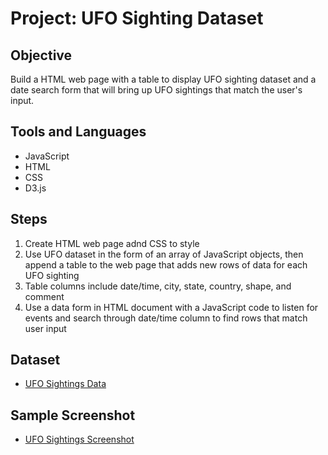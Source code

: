 # Project: UFO Sighting Dataset

## Objective
Build a HTML web page with a table to display UFO sighting dataset and a date search form that will bring up UFO sightings that match the user's input.

## Tools and Languages
* JavaScript
* HTML
* CSS
* D3.js

## Steps
1. Create HTML web page adnd CSS to style 
2. Use UFO dataset in the form of an array of JavaScript objects, then append a table to the web page that adds new rows of data for each UFO sighting
3. Table columns include date/time, city, state, country, shape, and comment
4. Use a data form in HTML document with a JavaScript code to listen for events and search through date/time column to find rows that match user input

## Dataset

* [UFO Sightings Data](UFO-level-1/static/js/data.js)

## Sample Screenshot

* [UFO Sightings Screenshot](UFO-level-1/static/images/UFO_sighting_screenshot.png)
